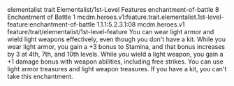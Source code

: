 <ability>
  <metadata>
    <class>elementalist</class>
    <feature_type>trait</feature_type>
    <file_dpath>Elementalist/1st-Level Features</file_dpath>
    <item_id>enchantment-of-battle</item_id>
    <item_index>8</item_index>
    <item_name>Enchantment of Battle</item_name>
    <level>1</level>
    <scc>mcdm.heroes.v1:feature.trait.elementalist.1st-level-feature:enchantment-of-battle</scc>
    <scdc>1.1.1:5.2.3.1:08</scdc>
    <source>mcdm.heroes.v1</source>
    <type>feature/trait/elementalist/1st-level-feature</type>
  </metadata>
  <effects>
    <effect type="mundane">You can wear light armor and wield light weapons effectively, even though you don&apos;t have a kit. While you wear light armor, you gain a +3 bonus to Stamina, and that bonus increases by 3 at 4th, 7th, and 10th levels. While you wield a light weapon, you gain a +1 damage bonus with weapon abilities, including free strikes. You can use light armor treasures and light weapon treasures.
If you have a kit, you can&apos;t take this enchantment.</effect>
  </effects>
</ability>
